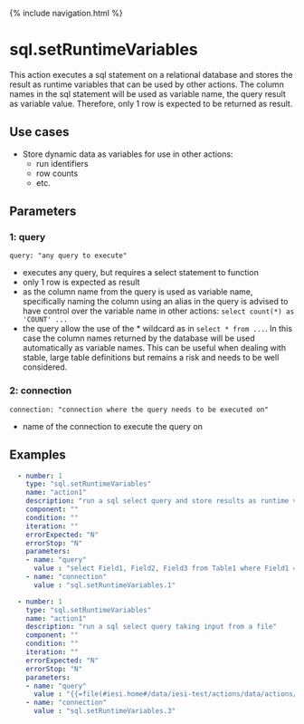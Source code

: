 {% include navigation.html %}

# sql.setRuntimeVariables

This action executes a sql statement on a relational database and stores the result as runtime variables that can be used by other actions. 
The column names in the sql statement will be used as variable name, the query result as variable value. 
Therefore, only 1 row is expected to be returned as result. 

## Use cases

* Store dynamic data as variables for use in other actions:
  * run identifiers
  * row counts
  * etc.

## Parameters

### 1: query

`query: "any query to execute"`
* executes any query, but requires a select statement to function
* only 1 row is expected as result
* as the column name from the query is used as variable name, specifically naming the column using an alias in the query is advised to have control over the variable name in other actions: `select count(*) as 'COUNT' ...`
* the query allow the use of the * wildcard as in `select * from ...`. In this case the column names returned by the database will be used automatically as variable names. 
This can be useful when dealing with stable, large table definitions but remains a risk and needs to be well considered.

### 2: connection

`connection: "connection where the query needs to be executed on"`
* name of the connection to execute the query on

## Examples

```yaml
  - number: 1
    type: "sql.setRuntimeVariables"
    name: "action1"
    description: "run a sql select query and store results as runtime variables"
    component: ""
    condition: ""
    iteration: ""
    errorExpected: "N"
    errorStop: "N"
    parameters:
    - name: "query"
      value : "select Field1, Field2, Field3 from Table1 where Field1 = 1"
    - name: "connection"
      value : "sql.setRuntimeVariables.1"
```

```yaml
  - number: 1
    type: "sql.setRuntimeVariables"
    name: "action1"
    description: "run a sql select query taking input from a file"
    component: ""
    condition: ""
    iteration: ""
    errorExpected: "N"
    errorStop: "N"
    parameters:
    - name: "query"
      value : "{{=file(#iesi.home#/data/iesi-test/actions/data/actions/sql.setRuntimeVariables.3.1.sql)}}"
    - name: "connection"
      value : "sql.setRuntimeVariables.3"
```
